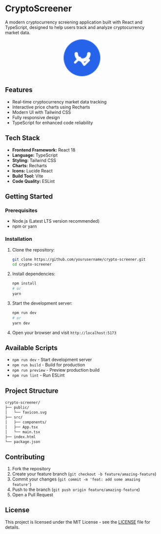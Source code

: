 # CryptoScreener

A modern cryptocurrency screening application built with React and TypeScript, designed to help users track and analyze cryptocurrency market data.

<div align="center">
  <img src="public/favicon.svg" alt="CryptoScreener Logo" width="120" height="120">
</div>

## Features

- Real-time cryptocurrency market data tracking
- Interactive price charts using Recharts
- Modern UI with Tailwind CSS
- Fully responsive design
- TypeScript for enhanced code reliability

## Tech Stack

- **Frontend Framework:** React 18
- **Language:** TypeScript
- **Styling:** Tailwind CSS
- **Charts:** Recharts
- **Icons:** Lucide React
- **Build Tool:** Vite
- **Code Quality:** ESLint

## Getting Started

### Prerequisites

- Node.js (Latest LTS version recommended)
- npm or yarn

### Installation

1. Clone the repository:
   ```bash
   git clone https://github.com/yourusername/crypto-screener.git
   cd crypto-screener
   ```

2. Install dependencies:
   ```bash
   npm install
   # or
   yarn
   ```

3. Start the development server:
   ```bash
   npm run dev
   # or
   yarn dev
   ```

4. Open your browser and visit `http://localhost:5173`

## Available Scripts

- `npm run dev` - Start development server
- `npm run build` - Build for production
- `npm run preview` - Preview production build
- `npm run lint` - Run ESLint

## Project Structure

```
crypto-screener/
├── public/
│   └── favicon.svg
├── src/
│   ├── components/
│   ├── App.tsx
│   └── main.tsx
├── index.html
└── package.json
```

## Contributing

1. Fork the repository
2. Create your feature branch (`git checkout -b feature/amazing-feature`)
3. Commit your changes (`git commit -m 'feat: add some amazing feature'`)
4. Push to the branch (`git push origin feature/amazing-feature`)
5. Open a Pull Request

## License

This project is licensed under the MIT License - see the [LICENSE](LICENSE) file for details.
